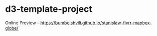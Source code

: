 # d3-template-project


Online Preview - https://bumbeishvili.github.io/stanislaw-fivrr-mapbox-globe/